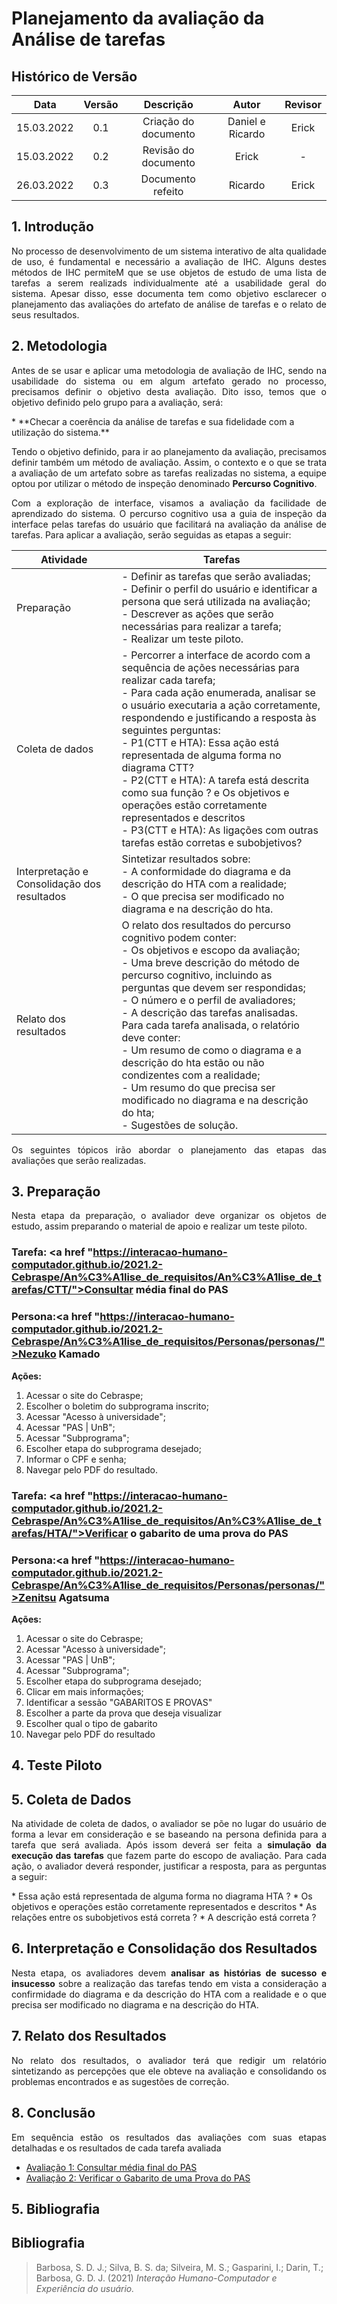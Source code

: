 # Planejamento da avaliação da Análise de tarefas

## Histórico de Versão

|    Data    | Versão |      Descrição       |      Autor       | Revisor |
| :--------: | :----: | :------------------: | :--------------: | :-----: |
| 15.03.2022 |  0.1   | Criação do documento | Daniel e Ricardo | Erick   |
| 15.03.2022 |  0.2   | Revisão do documento | Erick            | -       |
| 26.03.2022 |  0.3   | Documento refeito    | Ricardo          | Erick   |

## 1. Introdução

<p align="justify">
No processo de desenvolvimento de um sistema interativo de alta qualidade de uso, é fundamental e necessário a avaliação de IHC. Alguns destes métodos de IHC permiteM que se use objetos de estudo de uma lista de tarefas a serem realizads individualmente até a usabilidade geral do sistema.
Apesar disso, esse documenta tem como objetivo esclarecer o planejamento das avaliações do artefato de análise de tarefas e o relato de seus resultados.
</p>

## 2. Metodologia
<p align="justify">
Antes de se usar e aplicar uma metodologia de avaliação de IHC, sendo na usabilidade do sistema ou em algum artefato gerado no processo, precisamos definir o objetivo desta avaliação. Dito isso, temos que o objetivo definido pelo grupo para a avaliação, será:</p>
* **Checar a coerência da análise de tarefas e sua fidelidade com a utilização do sistema.**
<p align="justify">
Tendo o objetivo definido, para ir ao planejamento da avaliação, precisamos definir também um método de avaliação. Assim, o contexto e o que se trata a avaliação de um artefato sobre as tarefas realizadas no sistema, a equipe optou por utilizar o método de inspeção denominado <strong>Percurso Cognitivo</strong>.</p>
<p align="justify">
Com a exploração de interface, visamos a avaliação da facilidade de aprendizado do sistema. O percurso cognitivo usa a guia de inspeção da interface pelas tarefas do usuário que facilitará na avaliação da análise de tarefas.
Para aplicar a avaliação, serão seguidas as etapas a seguir:
</p>


|Atividade|Tarefas|
|--|--|
|Preparação|- Definir as tarefas que serão avaliadas;<br>- Definir o perfil do usuário e identificar a persona que será utilizada na avaliação;<br>- Descrever as ações que serão necessárias para realizar a tarefa;<br>- Realizar um teste piloto.|
|Coleta de dados|- Percorrer a interface de acordo com a sequência de ações necessárias para realizar cada tarefa;<br>- Para cada ação enumerada, analisar se o usuário executaria a ação corretamente, respondendo e justificando a resposta às seguintes perguntas:<br>- P1(CTT e HTA): Essa ação está representada de alguma forma no diagrama CTT?<br>- P2(CTT e HTA): A tarefa está descrita como sua função ? e Os objetivos e operações estão corretamente representados e descritos<br>- P3(CTT e HTA): As ligações com outras tarefas estão corretas e subobjetivos?<br>|
|Interpretação e Consolidação dos resultados|Sintetizar resultados sobre:<br>- A conformidade do diagrama e da descrição do HTA com a realidade;<br>- O que precisa ser modificado no diagrama e na descrição do hta.|
|Relato dos resultados|O relato dos resultados do percurso cognitivo podem conter:<br>- Os objetivos e escopo da avaliação;<br>- Uma breve descrição do método de percurso cognitivo, incluindo as perguntas que devem ser respondidas;<br>- O número e o perfil de avaliadores;<br>- A descrição das tarefas analisadas.<br>Para cada tarefa analisada, o relatório deve conter:<br>- Um resumo de como o diagrama e a descrição do hta estão ou não condizentes com a realidade;<br>- Um resumo do que precisa ser modificado no diagrama e na descrição do hta;<br>- Sugestões de solução.|

<p align = "justify">Os seguintes tópicos irão abordar o planejamento das etapas das avaliações que serão realizadas.</p>

## 3. Preparação 

<p align = "justify">Nesta etapa da preparação, o avaliador deve organizar os objetos de estudo, assim preparando o material de apoio e realizar um teste piloto.</p>

### Tarefa: <a href "https://interacao-humano-computador.github.io/2021.2-Cebraspe/An%C3%A1lise_de_requisitos/An%C3%A1lise_de_tarefas/CTT/">Consultar média final do PAS</a>

### Persona:<a href "https://interacao-humano-computador.github.io/2021.2-Cebraspe/An%C3%A1lise_de_requisitos/Personas/personas/">Nezuko Kamado</a>

**Ações:**

1. Acessar o site do Cebraspe;
2. Escolher o boletim do subprograma inscrito;
3. Acessar "Acesso à universidade";
4. Acessar "PAS | UnB";
5. Acessar "Subprograma";
6. Escolher etapa do subprograma desejado;
7. Informar o CPF e senha;
8. Navegar pelo PDF do resultado.


### Tarefa: <a href "https://interacao-humano-computador.github.io/2021.2-Cebraspe/An%C3%A1lise_de_requisitos/An%C3%A1lise_de_tarefas/HTA/">Verificar o gabarito de uma prova do PAS</a>

### Persona:<a href "https://interacao-humano-computador.github.io/2021.2-Cebraspe/An%C3%A1lise_de_requisitos/Personas/personas/">Zenitsu Agatsuma</a>

**Ações:**

1. Acessar o site do Cebraspe;
2. Acessar "Acesso à universidade";
3. Acessar "PAS | UnB";
4. Acessar "Subprograma";
5. Escolher etapa do subprograma desejado;
6. Clicar em mais informações;
7. Identificar a sessão "GABARITOS E PROVAS"
8. Escolher a parte da prova que deseja visualizar
9. Escolher qual o tipo de gabarito
10. Navegar pelo PDF do resultado

## 4. Teste Piloto

## 5. Coleta de Dados

<p align = "justify">Na atividade de coleta de dados, o avaliador se põe no lugar do usuário de forma a levar em consideração e se baseando na persona definida para a tarefa que será avaliada. Após issom deverá ser feita a <strong>simulação da execução das tarefas</strong> que fazem parte do escopo de avaliação.
Para cada ação, o avaliador deverá responder, justificar a resposta, para as perguntas a seguir:</p>
* Essa ação está representada de alguma forma no diagrama HTA ?
* Os objetivos e operações estão corretamente representados e descritos
* As relações entre os subobjetivos está correta ?
* A descrição está correta ?

## 6. Interpretação e Consolidação dos Resultados
<p align = "justify">Nesta etapa, os avaliadores devem <strong>analisar as histórias de sucesso e insucesso</strong> sobre a realização das tarefas tendo em vista a consideração a confirmidade do diagrama e da descrição do HTA com a realidade e o que precisa ser modificado no diagrama e na descrição do HTA.</p>

## 7. Relato dos Resultados
<p align = "justify"> No relato dos resultados, o avaliador terá que redigir um relatório sintetizando as percepções que ele obteve na avaliação e consolidando os problemas encontrados e as sugestões de correção.</p>

## 8. Conclusão
<p align = "justify">Em sequência estão os resultados das avaliações com suas etapas detalhadas e os resultados de cada tarefa avaliada</p>

* [Avaliação 1: Consultar média final do PAS](avaliacao1.md)
* [Avaliação 2: Verificar o Gabarito de uma Prova do PAS](avaliacao2.md)

## 5. Bibliografia

## Bibliografia
> Barbosa, S. D. J.; Silva, B. S. da; Silveira, M. S.; Gasparini, I.; Darin, T.; Barbosa, G. D. J. (2021) *Interação Humano-Computador e Experiência do usuário.*
